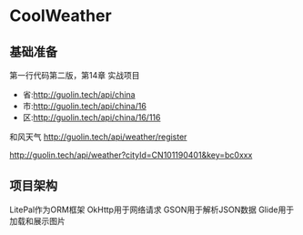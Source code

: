 # CoolWeather
## 基础准备
第一行代码第二版，第14章 实战项目

- 省:http://guolin.tech/api/china
- 市:http://guolin.tech/api/china/16
- 区:http://guolin.tech/api/china/16/116

和风天气
http://guolin.tech/api/weather/register

http://guolin.tech/api/weather?cityId=CN101190401&key=bc0xxx

## 项目架构
LitePal作为ORM框架
OkHttp用于网络请求
GSON用于解析JSON数据
Glide用于加载和展示图片
